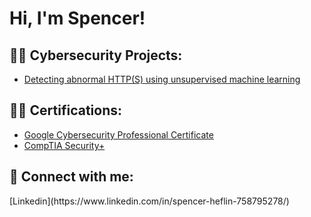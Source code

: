 <h1>Hi, I'm Spencer! </h1>

<h2>👨‍💻 Cybersecurity Projects:</h2>


  - [Detecting abnormal HTTP(S) using unsupervised machine learning](https://github.com/heflinspencer/LABURL)

<h2>👨‍💻 Certifications:</h2>

  - [Google Cybersecurity Professional Certificate](https://www.credly.com/badges/5128cfc7-f52f-4c3a-9c54-9e68d96ec813/linked_in_profile)
  - [CompTIA Security+](https://www.credly.com/badges/62023c01-bda7-4b6b-8153-aff308f968c9/linked_in_profile)



<h2> 🤳 Connect with me:</h2>
[Linkedin](https://www.linkedin.com/in/spencer-heflin-758795278/)

